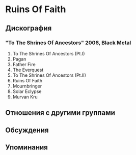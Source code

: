 # Ruins Of Faith



## Дискография

### "To The Shrines Of Ancestors" 2006, Black Metal

1. To The Shrines Of Ancestors (Pt.I) 
2. Pagan 
3. Father Fire
4. The Everquest
5. To The Shrines Of Ancestors (Pt.II) 
6. Ruins Of Faith
7. Mournbringer
8. Solar Eclypse 
9. Murvan Kru


## Отношения с другими группами


## Обсуждения


## Упоминания

